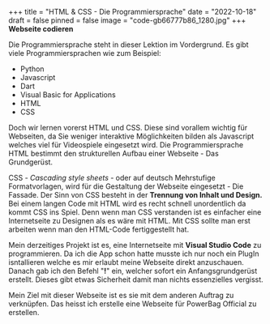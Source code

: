 +++
title = "HTML & CSS - Die Programmiersprache"
date = "2022-10-18"
draft = false
pinned = false
image = "code-gb66777b86_1280.jpg"
+++
**W﻿ebseite codieren**

D﻿ie Programmiersprache steht in dieser Lektion im Vordergrund. Es gibt viele Programmiersprachen wie zum Beispiel:

* P﻿ython
* J﻿avascript
* D﻿art
* V﻿isual Basic for Applications
* H﻿TML
* C﻿SS

D﻿och wir lernen vorerst HTML und CSS. Diese sind vorallem wichtig für Webseiten, da Sie weniger interaktive Möglichkeiten bilden als Javascript welches viel für Videospiele eingesetzt wird. Die Programmiersprache HTML bestimmt den strukturellen Aufbau einer Webseite - Das Grundgerüst.

C﻿SS - *Cascading style sheets -* oder auf deutsch Mehrstufige Formatvorlagen, wird für die Gestaltung der Webseite eingesetzt - Die Fassade. Der Sinn von CSS besteht in der **Trennung von Inhalt und Design.** Bei einem langen Code mit HTML wird es recht schnell unordentlich da kommt CSS ins Spiel. Denn wenn man CSS verstanden ist es einfacher eine Internetseite zu Designen als es wäre mit HTML. Mit CSS sollte man erst arbeiten wenn man den HTML-Code fertiggestellt hat.

M﻿ein derzeitiges Projekt ist es, eine Internetseite mit **Visual Studio Code** zu programmieren. Da ich die App schon hatte musste ich nur noch ein PlugIn isntallieren welche es mir erlaubt meine Webseite direkt anzuschauen. Danach gab ich den Befehl "**!**" ein, welcher sofort ein Anfangsgrundgerüst erstellt. Dieses gibt etwas Sicherheit damit man nichts essenzielles vergisst.

M﻿ein Ziel mit dieser Webseite ist es sie mit dem anderen Auftrag zu verknüpfen. Das heisst ich erstelle eine Webseite für PowerBag Official zu erstellen.